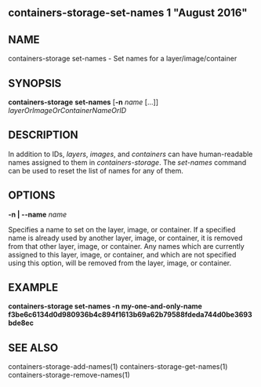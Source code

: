 ## containers-storage-set-names 1 "August 2016"

## NAME
containers-storage set-names - Set names for a layer/image/container

## SYNOPSIS
**containers-storage** **set-names** [**-n** *name* [...]] *layerOrImageOrContainerNameOrID*

## DESCRIPTION
In addition to IDs, *layers*, *images*, and *containers* can have
human-readable names assigned to them in *containers-storage*.  The *set-names*
command can be used to reset the list of names for any of them.

## OPTIONS
**-n | --name** *name*

Specifies a name to set on the layer, image, or container.  If a specified name
is already used by another layer, image, or container, it is removed from that
other layer, image, or container.  Any names which are currently assigned to
this layer, image, or container, and which are not specified using this option,
will be removed from the layer, image, or container.

## EXAMPLE
**containers-storage set-names -n my-one-and-only-name f3be6c6134d0d980936b4c894f1613b69a62b79588fdeda744d0be3693bde8ec**

## SEE ALSO
containers-storage-add-names(1)
containers-storage-get-names(1)
containers-storage-remove-names(1)
